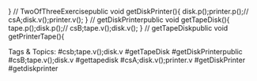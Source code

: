 } // TwoOfThreeExercisepublic void getDiskPrinter(){
disk.p();printer.p();// csA;disk.v();printer.v();
} // getDiskPrinterpublic void getTapeDisk(){
tape.p();disk.p();// csB;tape.v();disk.v();
} // getTapeDiskpublic void getPrinterTape(){

   Tags & Topics:
   #csb;tape.v();disk.v
   #getTapeDisk
   #getDiskPrinterpublic
   #csB;tape.v();disk.v
   #gettapedisk
   #csA;disk.v();printer.v
   #getDiskPrinter
   #getdiskprinter